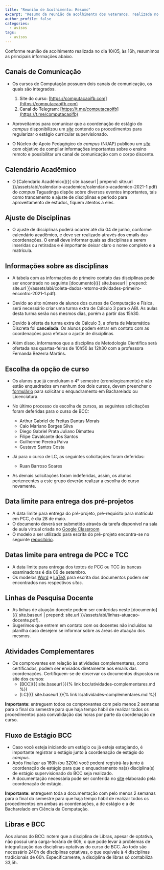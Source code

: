 ```yaml
---
title: "Reunião de Acolhimento: Resumo" 
excerpt: "Resumo da reunião de acolhimento dos veteranos, realizada no dia 10/05/2021."
author_profile: false
categories:
  - avisos
tags:
  - avisos
---
```


Conforme reunião de acolhimento realizada no dia 10/05, às 16h, resumimos as principais informações abaixo.

## Canais de Comunicação

- Os cursos de Computação possuem dois canais de comunicação, os quais são integrados.
  1. Site do curso: [https://computacaoifb.com](https://computacaoifb.com)
  2. Canal do Telegram: [https://t.me/computacaoifb](https://t.me/computacaoifb)

- Aproveitamos para comunicar que a coordenação de estágio do *campus* disponibilizou um [*site*](http://estagioifbtaguatinga.com.br) contendo os procedimentos para regularizar o estágio curricular supervisionado. 

- O Núcleo de Apoio Pedagógico do *campus* (NUAP) publicou um [*site*](https://sites.google.com/etfbsb.edu.br/ifb-campustaguatinga/) com objetivo de compilar informações importantes sobre o ensino remoto e possibilitar um canal de comunicação com o corpo discente.

## Calendário Acadêmico

- O [Calendário Acadêmico]({{ site.baseurl | prepend: site.url }}/assets/abi/calendario-academico/calendario-academico-2021-1.pdf) do *campus* Taguatinga dispõe sobre diversos eventos importantes, tais como trancamento e ajuste de disciplinas e período para aproveitamento de estudos, fiquem atentos a eles.

## Ajuste de Disciplinas

- O ajuste de disciplinas poderá ocorrer até dia 04 de junho, conforme calendário acadêmico, e deve ser realizado através dos emails das coordenações. O email deve informar quais as disciplinas a serem inseridas ou retiradas e é importante deixar claro o nome completo e a matrícula.

## Informações sobre as disciplinas

- A tabela com as informações do primeiro contato das disciplinas pode ser encontrado no seguinte [documento]({{ site.baseurl | prepend: site.url }}/assets/abi/coleta-dados-retorno-atividades-primeiro-encontro-2021-1.pdf).

- Devido ao alto número de alunos dos cursos de Computação e Física, será necessário criar uma turma extra de Cálculo 3 para o ABI. As aulas desta turma serão nos mesmos dias, porém a partir das 15h30.

- Devido à oferta da turma extra de Cálculo 3, a oferta de Matemática Discreta foi **cancelada**. Os alunos podem entrar em contato com as coordenações para efetuar o ajuste de disciplinas.

- Além disso, informamos que a disciplina de Metodologia Científica será ofertada nas quartas-feiras de 10h50 às 12h30 com a professora Fernanda Bezerra Martins.

## Escolha da opção de curso

- Os alunos que já concluíram o 4° semestre (cronologicamente) e não estão enquadrados em nenhum dos dois cursos, devem preencher o [formulário](https://docs.google.com/forms/d/1j4M5cS3rpByBMH-MP7kpctrTdspb4jQWiovQMYCP6Xk/edit) para solicitar o enquadramento em Bacharelado ou Licenciatura. 

- No último processo de escolha de cursos, as seguintes solicitações foram deferidas para o curso de BCC:
  - Arthur Gabriel de Freitas Dantas Morais
  - Caio Mariano Borges Silva
  - Diego Gabriel Prata Juliano Dimatteu
  - Filipe Cavalcante dos Santos
  - Guilherme Pereira Paiva
  - Gustavo Santos Costa


- Já para o curso de LC, as seguintes solicitações foram deferidas:
  - Ruan Barroso Soares

- As demais solicitações foram indeferidas, assim, os alunos pertencentes a este grupo deverão realizar a escolha do curso novamente.

## Data limite para entrega dos pré-projetos

- A data limite para entrega do pré-projeto, pré-requisito para matrícula em PCC, é dia 28 de maio.
- O documento deverá ser submetido através da tarefa disponível na sala de aula virtual criada no [Google Classroom](https://classroom.google.com/c/MzM4MzU3NTMyMDkx?cjc=opjh2wo)
- O modelo a ser utilizado para escrita do pré-projeto encontra-se no seguinte [repositório](https://github.com/IFBmodels/pre-projeto). 

## Datas limite para entrega de PCC e TCC

- A data limite para entrega dos textos de PCC ou TCC às bancas examinadoras é dia 06 de setembro.
- Os modelos [Word](http://normaliza.ifb.edu.br/doku.php) e [LaTeX](https://github.com/IFBmodels/tcc) para escrita dos documentos podem ser encontrados nos respectivos *sites*.

## Linhas de Pesquisa Docente

- As linhas de atuação docente podem ser conferidas neste [documento]({{ site.baseurl | prepend: site.url }}/assets/abi/linhas-atuacao-docente.pdf).
- Sugerimos que entrem em contato com os docentes não incluídos na planilha caso desejem se informar sobre as áreas de atuação dos mesmos.

## Atividades Complementares

- Os comprovantes em relação às atividades complementares, como certificados, podem ser enviados diretamente aos emails das coordenações. Certifiquem-se de observar os documentos dispostos no site dos cursos: 
  - [BCC]({{ site.baseurl }}{% link bcc/atividades-complementares.md %}) 
  - [LC]({{ site.baseurl }}{% link lc/atividades-complementares.md %})

**Importante**: entreguem todos os comprovantes com pelo menos 2 semanas para o final do semestre para que haja tempo hábil de realizar todos os procedimentos para convalidação das horas por parte da coordenação de curso.

## Fluxo de Estágio BCC

- Caso você esteja iniciando um estágio ou já esteja estagiando, é importante registrar o estágio junto à coordenação de estágio do *campus*.
- Após finalizar as 160h (ou 320h) você poderá registrá-las junto à coordenação de estágio para que o enquadramento na(s) disciplina(s) de estágio supervisionado do BCC seja realizado.
- A documentação necessária pode ser conferida no [site](http://estagioifbtaguatinga.com.br) elaborado pela coordenação de estágio.

**Importante**: entreguem toda a documentação com pelo menos 2 semanas para o final do semestre para que haja tempo hábil de realizar todos os procedimentos em ambas as coordenações, a de estágio e a de Bacharelado em Ciência da Computação.


## Libras e BCC

Aos alunos do BCC: notem que a disciplina de Libras, apesar de optativa, não possui uma carga-horária de 60h, o que pode levar à problemas de integralização das disciplinas optativas do curso de BCC. Ao todo são necessário 240h de disciplinas optativas, o que equivale à 4 disciplinas tradicionais de 60h. Especificamente, a disciplina de libras só contabiliza 33,5h.